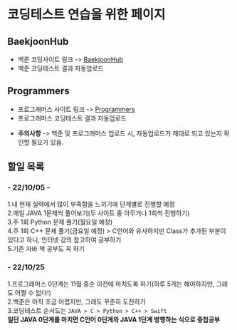 # 코딩테스트 연습을 위한 페이지

## BaekjoonHub
* 백준 코딩사이트 링크 -> [BaekjoonHub](https://github.com/BaekjoonHub/BaekjoonHub)  
* 백준 코딩테스트 결과 자동업로드  
  
## Programmers
* 프로그래머스 사이트 링크 -> [Programmers](https://programmers.co.kr)  
* 프로그래머스 코딩테스트 결과 자동업로드 

- __주의사항__ -> 백준 및 프로그래머스 업로드 시, 자동업로드가 제대로 되고 있는지 확인할 필요가 있음.
  
## 할일 목록
  ### - 22/10/05 -
   1.내 현재 실력에서 많이 부족함을 느끼기에 단계별로 진행할 예정  
   2.매일 JAVA 1문제씩 풀어보기(두 사이트 중 아무거나 1회씩 진행하기)  
   3.주 1회 Python 문제 풀기(월요일 예정)  
   4.주 1회 C++ 문제 풀기(금요일 예정) > C언어와 유사하지만 Class가 추가된 부분이 있다고 하니, 인터넷 강의 참고하여 공부하기  
   5.기존 자바 책 공부도 꼭 하기  
    
  ### - 22/10/25
   1.프로그래머스 0단계는 11월 중순 이전에 마치도록 하기(하루 5개는 해야하지만, 그래도 어쩔 수 없다!)  
   2.백준은 아직 조금 어렵지만, 그래도 꾸준히 도전하기  
   3.코딩테스트 순서도는 `JAVA > C > Python > C++ > Swift`  
   __일단 JAVA 0단계를 마치면 C언어 0단계와 JAVA 1단계 병행하는 식으로 중첩공부__
